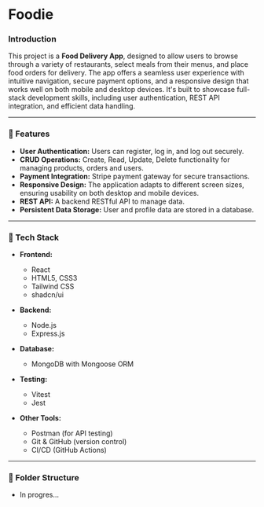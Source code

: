 # Foodie

### Introduction

This project is a **Food Delivery App**, designed to allow users to browse through a variety of restaurants, select meals from their menus, and place food orders for delivery. The app offers a seamless user experience with intuitive navigation, secure payment options, and a responsive design that works well on both mobile and desktop devices. It's built to showcase full-stack development skills, including user authentication, REST API integration, and efficient data handling.

---

### :space_invader: Features

- **User Authentication:** Users can register, log in, and log out securely.
- **CRUD Operations:** Create, Read, Update, Delete functionality for managing products, orders and users.
- **Payment Integration:** Stripe payment gateway for secure transactions.
- **Responsive Design:** The application adapts to different screen sizes, ensuring usability on both desktop and mobile devices.
- **REST API:** A backend RESTful API to manage data.
- **Persistent Data Storage:** User and profile data are stored in a database.

---

### :rocket: Tech Stack

- **Frontend:**
  - React
  - HTML5, CSS3
  - Tailwind CSS 
  - shadcn/ui

- **Backend:**
  - Node.js
  - Express.js

- **Database:**
  - MongoDB with Mongoose ORM
  
- **Testing:**
  - Vitest
  - Jest

- **Other Tools:**
  - Postman (for API testing)
  - Git & GitHub (version control)
  - CI/CD (GitHub Actions)

---

### :open_file_folder: Folder Structure

- In progres...

